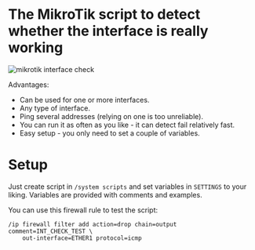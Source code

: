 # The MikroTik script to detect whether the interface is really working
![mikrotik interface check](https://user-images.githubusercontent.com/43970835/92127780-b7481d00-ee12-11ea-81be-7e586c67ec8a.gif)

Advantages:
- Can be used for one or more interfaces.
- Any type of interface.
- Ping several addresses (relying on one is too unreliable).
- You can run it as often as you like - it can detect fail relatively fast.
- Easy setup - you only need to set a couple of variables.

# Setup
Just create script in `/system scripts` and set variables in `SETTINGS` to your liking. Variables are provided with comments and examples.

You can use this firewall rule to test the script:

    /ip firewall filter add action=drop chain=output comment=INT_CHECK_TEST \
        out-interface=ETHER1 protocol=icmp
